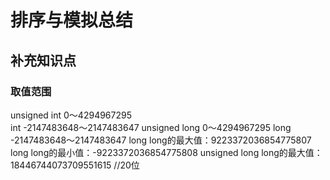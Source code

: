 # 排序与模拟总结

## 补充知识点

### 取值范围

unsigned   int   0～4294967295   
int   -2147483648～2147483647 
unsigned long 0～4294967295
long   -2147483648～2147483647
long long的最大值：9223372036854775807
long long的最小值：-9223372036854775808
unsigned long long的最大值：18446744073709551615  //20位